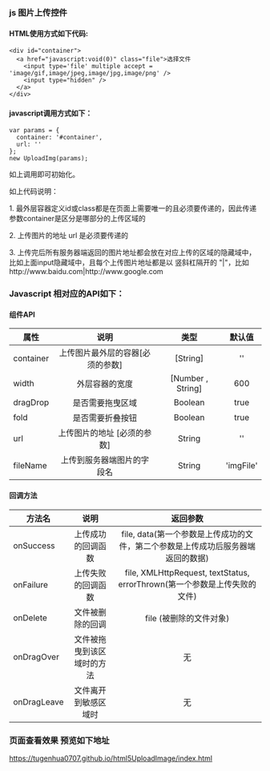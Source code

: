 
### js 图片上传控件
####  HTML使用方式如下代码:
    <div id="container">
      <a href="javascript:void(0)" class="file">选择文件
        <input type='file' multiple accept = 'image/gif,image/jpeg,image/jpg,image/png' />
        <input type="hidden" />
      </a>
    </div>
#### javascript调用方式如下：
    var params = {
      container: '#container',
      url: ''
    };
    new UploadImg(params);
<p>如上调用即可初始化。</p>
<div>
  <p>如上代码说明：</p>
  <p>1. 最外层容器定义id或class都是在页面上需要唯一的且必须要传递的，因此传递参数container是区分是哪部分的上传区域的</p>
  <p>2. 上传图片的地址 url 是必须要传递的</p>
  <p>3. 上传完后所有服务器端返回的图片地址都会放在对应上传的区域的隐藏域中，比如上面input隐藏域中，且每个上传图片地址都是以 竖斜杠隔开的 "|"，比如 http://www.baidu.com|http://www.google.com</p>
</div>
<h3>Javascript 相对应的API如下：</h3>

####  组件API
|      属性      |             说明                                                 |     类型          |     默认值       |
| --------------|:--------------------------------------------------------------:  |   :-----------:  | :-------------: |
|   container   |  上传图片最外层的容器[必须的参数]                                     | [String]         |  ''             |
|   width       |  外层容器的宽度                                                    | [Number , String] |  600           |
|   dragDrop    |  是否需要拖曳区域                                                  | Boolean           |  true          |
|   fold        |  是否需要折叠按钮                                                  | Boolean           |  true          |
|   url         |  上传图片的地址 [必须的参数]                                        | String             |   ''          |
|   fileName    |  上传到服务器端图片的字段名                                         | String             |   'imgFile'    |

####  回调方法
|     方法名     |             说明             |     返回参数                                                          | 
| --------------|:-------------------------:  |   :----------------------------------------------------------------: |
| onSuccess     |  上传成功的回调函数            | file, data(第一个参数是上传成功的文件，第二个参数是上传成功后服务器端返回的数据) |  
| onFailure     |  上传失败的回调函数            | file, XMLHttpRequest, textStatus, errorThrown(第一个参数是上传失败的文件) | 
| onDelete      |  文件被删除的回调              | file (被删除的文件对象)                                                 | 
| onDragOver    | 文件被拖曳到该区域时的方法       | 无                                                                   | 
| onDragLeave   |  文件离开到敏感区域时           | 无                                                                   | 

### 页面查看效果 预览如下地址

<p><a href="https://tugenhua0707.github.io/html5UploadImage/index.html" target="_blank">https://tugenhua0707.github.io/html5UploadImage/index.html</a></p>